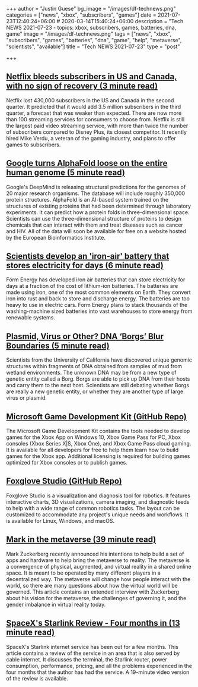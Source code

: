 +++
author = "Justin Guese"
bg_image = "/images/df-technews.png"
categories = ["news", "xbox", "subscribers", "games"]
date = 2021-07-23T12:40:24+06:00 # 2020-03-14T15:40:24+06:00
description = "Tech NEWS 2021-07-23 - topics: xbox, subscribers, games, batteries, dna, game"
image = "/images/df-technews.png"
tags = ["news", "xbox", "subscribers", "games", "batteries", "dna", "game", "help", "metaverse", "scientists", "available"]
title = "Tech NEWS 2021-07-23"
type = "post"

+++

## [Netflix bleeds subscribers in US and Canada, with no sign of recovery (3 minute read)](https://arstechnica.com/gaming/2021/07/netflix-bleeds-subscribers-in-us-and-canada-with-no-sign-of-recovery/)

Netflix lost 430,000 subscribers in the US and Canada in the second quarter. It predicted that it would add 3.5 million subscribers in the third quarter, a forecast that was weaker than expected. There are now more than 100 streaming services for consumers to choose from. Netflix is still the largest paid video streaming service, with more than twice the number of subscribers compared to Disney Plus, its closest competitor. It recently hired Mike Verdu, a veteran of the gaming industry, and plans to offer games to subscribers.

## [Google turns AlphaFold loose on the entire human genome (5 minute read)](https://arstechnica.com/science/2021/07/google-turns-alphafold-loose-on-the-entire-human-genome/)

Google's DeepMind is releasing structural predictions for the genomes of 20 major research organisms. The database will include roughly 350,000 protein structures. AlphaFold is an AI-based system trained on the structures of existing proteins that had been determined through laboratory experiments. It can predict how a protein folds in three-dimensional space. Scientists can use the three-dimensional structure of proteins to design chemicals that can interact with them and treat diseases such as cancer and HIV. All of the data will soon be available for free on a website hosted by the European Bioinformatics Institute.

## [Scientists develop an 'iron-air' battery that stores electricity for days (6 minute read)](https://www.dailymail.co.uk/sciencetech/article-9814873/Scientists-develop-iron-air-battery-stores-electricity-days.html)

Form Energy has developed iron air batteries that can store electricity for days at a fraction of the cost of lithium-ion batteries. The batteries are made using iron, one of the most common elements on Earth. They convert iron into rust and back to store and discharge energy. The batteries are too heavy to use in electric cars. Form Energy plans to stack thousands of the washing-machine sized batteries into vast warehouses to store energy from renewable systems.

## [Plasmid, Virus or Other? DNA ‘Borgs’ Blur Boundaries (5 minute read)](https://www.quantamagazine.org/plasmid-virus-or-other-dna-borgs-blur-boundaries-20210721/)

Scientists from the University of California have discovered unique genomic structures within fragments of DNA obtained from samples of mud from wetland environments. The unknown DNA may be from a new type of genetic entity called a Borg. Borgs are able to pick up DNA from their hosts and carry them to the next host. Scientists are still debating whether Borgs are really a new genetic entity, or whether they are another type of large virus or plasmid.

## [Microsoft Game Development Kit (GitHub Repo)](https://github.com/microsoft/gdk)

The Microsoft Game Development Kit contains the tools needed to develop games for the Xbox App on Windows 10, Xbox Game Pass for PC, Xbox consoles (Xbox Series X|S, Xbox One), and Xbox Game Pass cloud gaming. It is available for all developers for free to help them learn how to build games for the Xbox app. Additional licensing is required for building games optimized for Xbox consoles or to publish games.

## [Foxglove Studio (GitHub Repo)](https://github.com/foxglove/studio)

Foxglove Studio is a visualization and diagnosis tool for robotics. It features interactive charts, 3D visualizations, camera imaging, and diagnostic feeds to help with a wide range of common robotics tasks. The layout can be customized to accommodate any project's unique needs and workflows. It is available for Linux, Windows, and macOS.

## [Mark in the metaverse (39 minute read)](https://www.theverge.com/22588022/mark-zuckerberg-facebook-ceo-metaverse-interview)

Mark Zuckerberg recently announced his intentions to help build a set of apps and hardware to help bring the metaverse to reality. The metaverse is a convergence of physical, augmented, and virtual reality in a shared online space. It is meant to be operated by many different players in a decentralized way. The metaverse will change how people interact with the world, so there are many questions about how the virtual world will be governed. This article contains an extended interview with Zuckerberg about his vision for the metaverse, the challenges of governing it, and the gender imbalance in virtual reality today.

## [SpaceX's Starlink Review - Four months in (13 minute read)](https://www.jeffgeerling.com/blog/2021/spacexs-starlink-review-four-months)

SpaceX's Starlink internet service has been out for a few months. This article contains a review of the service in an area that is also served by cable internet. It discusses the terminal, the Starlink router, power consumption, performance, pricing, and all the problems experienced in the four months that the author has had the service. A 19-minute video version of the review is available.

